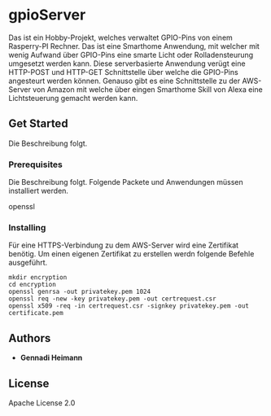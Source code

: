 # gpioServer

Das ist ein Hobby-Projekt, welches verwaltet GPIO-Pins von einem Rasperry-PI Rechner. Das ist eine Smarthome Anwendung, mit welcher mit wenig Aufwand über GPIO-Pins eine smarte Licht oder Rolladensteurung umgesetzt werden kann. Diese serverbasierte Anwendung verügt eine HTTP-POST und HTTP-GET Schnittstelle über welche die GPIO-Pins angesteurt werden können. Genauso gibt es eine Schnittstelle zu der AWS-Server von Amazon mit welche über eingen Smarthome Skill von Alexa eine Lichtsteuerung gemacht werden kann. 

## Get Started

Die Beschreibung folgt.

### Prerequisites

Die Beschreibung folgt.
Folgende Packete und Anwendungen müssen installiert werden.

openssl

### Installing

Für eine HTTPS-Verbindung zu dem AWS-Server wird eine Zertifikat benötig. 
Um einen eigenen Zertifikat zu erstellen werdn folgende Befehle ausgeführt.

```console
mkdir encryption
cd encryption
openssl genrsa -out privatekey.pem 1024
openssl req -new -key privatekey.pem -out certrequest.csr
openssl x509 -req -in certrequest.csr -signkey privatekey.pem -out certificate.pem
```

## Authors

* **Gennadi Heimann**

## License

Apache License 2.0


